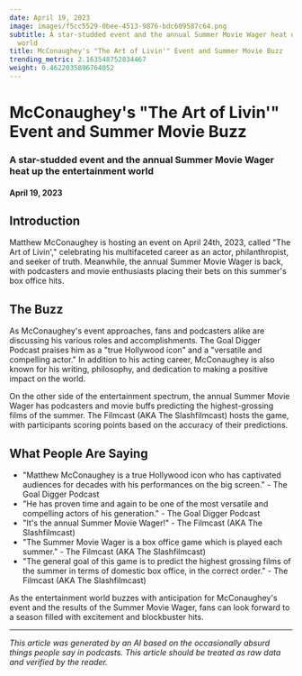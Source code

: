 ```yaml
---
date: April 19, 2023
image: images/f5cc5529-0bee-4513-9876-bdc609587c64.png
subtitle: A star-studded event and the annual Summer Movie Wager heat up the entertainment
  world
title: McConaughey's "The Art of Livin'" Event and Summer Movie Buzz
trending_metric: 2.163548752834467
weight: 0.4622035896764052
---
```

# McConaughey's "The Art of Livin'" Event and Summer Movie Buzz
### A star-studded event and the annual Summer Movie Wager heat up the entertainment world
#### April 19, 2023
## Introduction
Matthew McConaughey is hosting an event on April 24th, 2023, called "The Art of Livin'," celebrating his multifaceted career as an actor, philanthropist, and seeker of truth. Meanwhile, the annual Summer Movie Wager is back, with podcasters and movie enthusiasts placing their bets on this summer's box office hits.

## The Buzz
As McConaughey's event approaches, fans and podcasters alike are discussing his various roles and accomplishments. The Goal Digger Podcast praises him as a "true Hollywood icon" and a "versatile and compelling actor." In addition to his acting career, McConaughey is also known for his writing, philosophy, and dedication to making a positive impact on the world.

On the other side of the entertainment spectrum, the annual Summer Movie Wager has podcasters and movie buffs predicting the highest-grossing films of the summer. The Filmcast (AKA The Slashfilmcast) hosts the game, with participants scoring points based on the accuracy of their predictions.

## What People Are Saying
- "Matthew McConaughey is a true Hollywood icon who has captivated audiences for decades with his performances on the big screen." - The Goal Digger Podcast
- "He has proven time and again to be one of the most versatile and compelling actors of his generation." - The Goal Digger Podcast
- "It's the annual Summer Movie Wager!" - The Filmcast (AKA The Slashfilmcast)
- "The Summer Movie Wager is a box office game which is played each summer." - The Filmcast (AKA The Slashfilmcast)
- "The general goal of this game is to predict the highest grossing films of the summer in terms of domestic box office, in the correct order." - The Filmcast (AKA The Slashfilmcast)

As the entertainment world buzzes with anticipation for McConaughey's event and the results of the Summer Movie Wager, fans can look forward to a season filled with excitement and blockbuster hits.

 --- 

*This article was generated by an AI based on the occasionally absurd things people say in podcasts. This article should be treated as raw data and verified by the reader.*